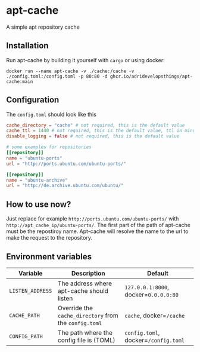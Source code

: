 # apt-cache
A simple apt repository cache

## Installation
Run apt-cache by building it yourself with `cargo` or using docker:
```
docker run --name apt-cache -v ./cache:/cache -v ./config.toml:/config.toml -p 80:80 -d ghcr.io/adridevelopsthings/apt-cache:main
```

## Configuration
The `config.toml` should look like this
```toml
cache_directory = "cache" # not required, this is the default value
cache_ttl = 1440 # not required, this is the default value, ttl in minutes
disable_logging = false # not required, this is the default value

# some examples for repositories
[[repository]]
name = "ubuntu-ports"
url = "http://ports.ubuntu.com/ubuntu-ports/"

[[repository]]
name = "ubuntu-archive"
url = "http://de.archive.ubuntu.com/ubuntu/"
```

## How to use now?

Just replace for example `http://ports.ubuntu.com/ubuntu-ports/` with `http://apt_cache_ip/ubuntu-ports/`. The first part of the path of apt-cache must be the repostiroy name. Apt-cache will resolve the name to the url to make the request to the repository.

## Environment variables
| Variable         | Description                                           | Default                               |
| ---------------- | ----------------------------------------------------- | ------------------------------------- |
| `LISTEN_ADDRESS` | The address where apt-cache should listen             | `127.0.0.1:8000`, docker=`0.0.0.0:80` |
| `CACHE_PATH`     | Override the `cache_directory` from the `config.toml` | `cache`, docker=`/cache`              |
| `CONFIG_PATH`    | The path where the config file is (TOML)              | `config.toml`, docker=`/config.toml`  |
